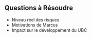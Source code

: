 ## Questions à Résoudre
- Niveau réel des risques
- Motivations de Marcus
- Impact sur le développement du UBC
